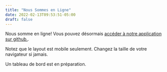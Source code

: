 ```yaml
---
title: "Nous Sommes en Ligne"
date: 2022-02-13T09:53:51-05:00
draft: false
---
```


Nous somme en ligne! Vous pouvez désormais [accéder à notre application sur github.](https://marr11317.github.io/pricycle/).

Notez que le layout est mobile seulement. Changez la taille de votre navigateur si jamais.

Un tableau de bord est en préparation.
